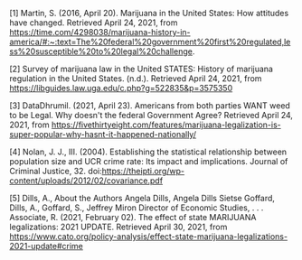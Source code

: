 [1] Martin, S. (2016, April 20). Marijuana in the United States: How attitudes have changed. Retrieved April 24, 2021, from https://time.com/4298038/marijuana-history-in-america/#:~:text=The%20federal%20government%20first%20regulated,less%20susceptible%20to%20legal%20challenge.

[2] Survey of marijuana law in the United STATES: History of marijuana regulation in the United States. (n.d.). Retrieved April 24, 2021, from https://libguides.law.uga.edu/c.php?g=522835&p=3575350

[3] DataDhrumil. (2021, April 23). Americans from both parties WANT weed to be Legal. Why doesn't the federal Government Agree? Retrieved April 24, 2021, from https://fivethirtyeight.com/features/marijuana-legalization-is-super-popular-why-hasnt-it-happened-nationally/

[4] Nolan, J. J., III. (2004). Establishing the statistical relationship between population size and UCR crime rate: Its impact and implications. Journal of Criminal Justice, 32. doi:https://theipti.org/wp-content/uploads/2012/02/covariance.pdf

[5] Dills, A., About the Authors Angela Dills, Angela Dills Sietse Goffard, Dills, A., Goffard, S., Jeffrey Miron Director of Economic Studies, . . . Associate, R. (2021, February 02). The effect of state MARIJUANA legalizations: 2021 UPDATE. Retrieved April 30, 2021, from https://www.cato.org/policy-analysis/effect-state-marijuana-legalizations-2021-update#crime
